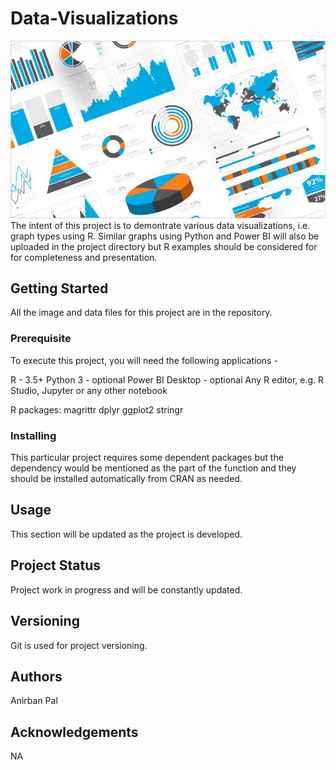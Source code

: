 # Data-Visualizations
<img src='Images/viz.jpg'>
The intent of this project is to demontrate various data visualizations, i.e. graph types using R. Similar graphs using Python and Power BI will also be uploaded in the project directory but R examples should be considered for for completeness and presentation.

## Getting Started
All the image and data files for this project are in the repository. 

### Prerequisite
To execute this project, you will need the following applications -

R - 3.5+
Python 3 - optional
Power BI Desktop - optional
Any R editor, e.g. R Studio, Jupyter or any other notebook

R packages:
magrittr
dplyr
ggplot2
stringr

### Installing
This particular project requires some dependent packages but the dependency would be mentioned as the part of the function and they should be installed automatically from CRAN as needed.

## Usage
This section will be updated as the project is developed.

## Project Status
Project work in progress and will be constantly updated.

## Versioning
Git is used for project versioning.

## Authors
Anirban Pal

## Acknowledgements
NA

